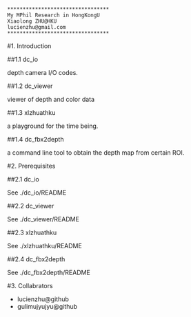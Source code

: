 	*********************************
	My MPhil Research in HongKongU
	Xiaolong ZHU@HKU
	lucienzhu@gmail.com
	*********************************

#1. Introduction

##1.1  dc_io

depth camera I/O codes.

##1.2  dc_viewer

viewer of depth and color data

##1.3  xlzhuathku

a playground for the time being.

##1.4  dc_fbx2depth

a command line tool to obtain the depth map from certain ROI.

#2. Prerequisites


##2.1 dc_io

See ./dc_io/README

##2.2 dc_viewer

See ./dc_viewer/README

##2.3 xlzhuathku

See ./xlzhuathku/README

##2.4 dc_fbx2depth

See ./dc_fbx2depth/README

#3. Collabrators
* lucienzhu@github
* gulimujyujyu@github
